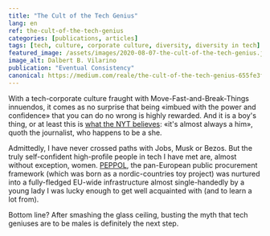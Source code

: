 ```yaml
---
title: "The Cult of the Tech Genius"
lang: en
ref: the-cult-of-the-tech-genius
categories: [publications, articles]
tags: [tech, culture, corporate culture, diversity, diversity in tech]
featured_image: /assets/images/2020-08-07-the-cult-of-the-tech-genius.jpg
image_alt: Dalbert B. Vilarino
publication: "Eventual Consistency"
canonical: https://medium.com/reale/the-cult-of-the-tech-genius-655fe3fc207d
---
```


With a tech-corporate culture fraught with Move-Fast-and-Break-Things innuendos, it comes as no surprise that being «imbued with the power and confidence» that you can do no wrong is highly rewarded. And it is a boy's thing, or at least this is [what the NYT believes](https://www.nytimes.com/2020/08/06/technology/the-cult-of-the-tech-genius.html): «it's almost always a him», quoth the journalist, who happens to be a she.

Admittedly, I have never crossed paths with Jobs, Musk or Bezos. But the truly self-confident high-profile people in tech I have met are, almost without exception, women. [PEPPOL](https://peppol.eu/), the pan-European public procurement framework (which was born as a nordic-countries toy project) was nurtured into a fully-fledged EU-wide infrastructure almost single-handedly by a young lady I was lucky enough to get well acquainted with (and to learn a lot from).

Bottom line? After smashing the glass ceiling, busting the myth that tech geniuses are to be males is definitely the next step.
